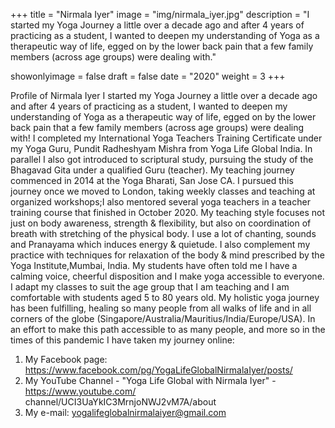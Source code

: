 +++
title = "Nirmala Iyer"
image = "img/nirmala_iyer.jpg"
description = "I started my Yoga Journey a little over a decade ago and after 4 years of practicing as a student, I wanted to deepen my understanding of Yoga as a therapeutic way of life, egged on by the lower back pain that a few family members (across age groups) were dealing with."

showonlyimage = false
draft = false
date = "2020"
weight = 3
+++

Profile of Nirmala Iyer
I started my Yoga Journey a little over a decade ago and after 4
years of practicing as a student, I wanted to deepen my
understanding of Yoga as a therapeutic way of life, egged on by
the lower back pain that a few family members (across age
groups) were dealing with!
I completed my International Yoga Teachers Training Certificate
under my Yoga Guru, Pundit Radheshyam Mishra from Yoga Life
Global India. In parallel I also got introduced to scriptural study,
pursuing the study of the Bhagavad Gita under a qualified Guru
(teacher).
My teaching journey commenced in 2014 at the Yoga Bharati, San Jose CA. I pursued this
journey once we moved to London, taking weekly classes and teaching at organized
workshops;I also mentored several yoga teachers in a teacher training course that finished in
October 2020.
My teaching style focuses not just on body awareness, strength & flexibility, but also on
coordination of breath with stretching of the physical body. I use a lot of chanting, sounds and
Pranayama which induces energy & quietude. I also complement my practice with techniques
for relaxation of the body & mind prescribed by the Yoga Institute,Mumbai, India. My students
have often told me I have a calming voice, cheerful disposition and I make yoga accessible to
everyone. I adapt my classes to suit the age group that I am teaching and I am comfortable with
students aged 5 to 80 years old.
My holistic yoga journey has been fulfilling, healing so many people from all walks of life and in
all corners of the globe (Singapore/Australia/Mauritius/India/Europe/USA). In an effort to make
this path accessible to as many people, and more so in the times of this pandemic I have taken
my journey online:
1. My Facebook page: https://www.facebook.com/pg/YogaLifeGlobalNirmalaIyer/posts/
2. My YouTube Channel - "Yoga Life Global with Nirmala Iyer" - https://www.youtube.com/
channel/UCI3UaYkIC3MrnjoNWJ2vM7A/about
3.	My e-mail: yogalifeglobalnirmalaiyer@gmail.com
